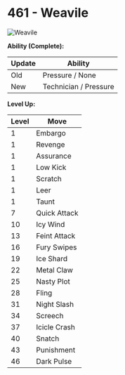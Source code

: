 # 461 - Weavile
![][461]

**Ability (Complete):**

Update | Ability
---    | ---
Old    | Pressure / None
New    | Technician / Pressure

**Level Up:**

Level | Move
---   | ---
  1   | Embargo
  1   | Revenge
  1   | Assurance
  1   | Low Kick
  1   | Scratch
  1   | Leer
  1   | Taunt
  7   | Quick Attack
 10   | Icy Wind
 13   | Feint Attack
 16   | Fury Swipes
 19   | Ice Shard
 22   | Metal Claw
 25   | Nasty Plot
 28   | Fling
 31   | Night Slash
 34   | Screech
 37   | Icicle Crash
 40   | Snatch
 43   | Punishment
 46   | Dark Pulse



[461]: https://raw.githubusercontent.com/PokeAPI/sprites/master/sprites/pokemon/461.png "Weavile"
